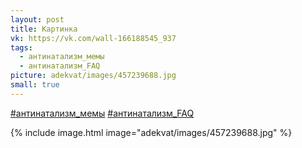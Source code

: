 ```yaml
---
layout: post
title: Картинка
vk: https://vk.com/wall-166188545_937
tags:
  - антинатализм_мемы
  - антинатализм_FAQ
picture: adekvat/images/457239688.jpg
small: true
---
```

[#антинатализм_мемы](poisk.html#антинатализм_мемы)
[#антинатализм_FAQ](poisk.html#антинатализм_FAQ)

{% include image.html image="adekvat/images/457239688.jpg" %}
